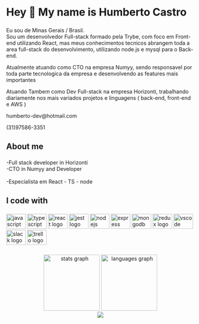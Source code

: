 <h1 align="left">Hey 👋 My name is Humberto Castro</h1>

###

<p align="left">Eu sou de Minas Gerais / Brasil.<br>Sou um desenvolvedor Full-stack formado pela Trybe, com foco em Front-end utilizando React, mas meus conhecimentos tecnicos abrangem toda a area full-stack do desenvolvimento, utilizando node.js e mysql para o Back-end.</p>

<p> Atualmente atuando como CTO na empresa Numyy, sendo responsavel por toda parte tecnologica da empresa e desenvolvendo as features mais importantes</p>
<p> Atuando Tambem como Dev Full-stack na empresa Horizonti, trabalhando diariamente nos mais variados projetos e linguagens ( back-end, front-end e AWS )  </p>

<p> humberto-dev@hotmail.com </p>
<p> (31)97586-3351 </p>

###

<h2 align="left">About me</h2>

###

<p align="left">-Full stack developer in Horizonti<br>-CTO in Numyy and Developer<br><br>-Especialista em React - TS - node<br>

###

<h2 align="left">I code with</h2>

###

<div align="left">
  <img src="https://cdn.jsdelivr.net/gh/devicons/devicon/icons/javascript/javascript-original.svg" height="40" width="52" alt="javascript logo"  />
  <img src="https://cdn.jsdelivr.net/gh/devicons/devicon/icons/typescript/typescript-original.svg" height="40" width="52" alt="typescript logo"  />
  <img src="https://cdn.jsdelivr.net/gh/devicons/devicon/icons/react/react-original.svg" height="40" width="52" alt="react logo"  />
  <img src="https://cdn.jsdelivr.net/gh/devicons/devicon/icons/jest/jest-plain.svg" height="40" width="52" alt="jest logo"  />
  <img src="https://cdn.jsdelivr.net/gh/devicons/devicon/icons/nodejs/nodejs-original.svg" height="40" width="52" alt="nodejs logo"  />
  <img src="https://cdn.jsdelivr.net/gh/devicons/devicon/icons/express/express-original.svg" height="40" width="52" alt="express logo"  />
  <img src="https://cdn.jsdelivr.net/gh/devicons/devicon/icons/mongodb/mongodb-original.svg" height="40" width="52" alt="mongodb logo"  />
  <img src="https://cdn.jsdelivr.net/gh/devicons/devicon/icons/redux/redux-original.svg" height="40" width="52" alt="redux logo"  />
  <img src="https://cdn.jsdelivr.net/gh/devicons/devicon/icons/vscode/vscode-original.svg" height="40" width="52" alt="vscode logo"  />
  <img src="https://cdn.jsdelivr.net/gh/devicons/devicon/icons/slack/slack-original.svg" height="40" width="52" alt="slack logo"  />
  <img src="https://cdn.jsdelivr.net/gh/devicons/devicon/icons/trello/trello-plain.svg" height="40" width="52" alt="trello logo"  />
</div>

###

<div align="center">
  <img src="https://github-readme-stats.vercel.app/api?hide_title=false&hide_rank=false&show_icons=true&include_all_commits=true&count_private=true&disable_animations=false&theme=dracula&locale=en&hide_border=false&username=HumbertoCastro" height="150" alt="stats graph"  />
  <img src="https://github-readme-stats.vercel.app/api/top-langs?locale=en&hide_title=false&layout=compact&card_width=320&langs_count=5&theme=dracula&hide_border=false&username=HumbertoCastro" height="150" alt="languages graph"  />
</div>


<div align="center">
  <img src="https://profile-counter.glitch.me/HumbertoCastro/count.svg?"  />
</div>

###
